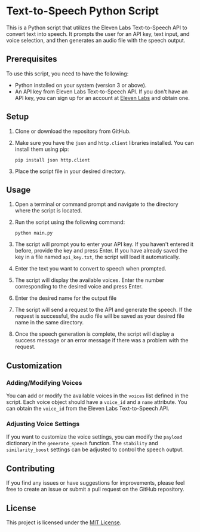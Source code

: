 # Text-to-Speech Python Script

This is a Python script that utilizes the Eleven Labs Text-to-Speech API to convert text into speech. It prompts the user for an API key, text input, and voice selection, and then generates an audio file with the speech output.

## Prerequisites

To use this script, you need to have the following:

- Python installed on your system (version 3 or above).
- An API key from Eleven Labs Text-to-Speech API. If you don't have an API key, you can sign up for an account at [Eleven Labs](https://www.elevenlabs.io) and obtain one.

## Setup

1. Clone or download the repository from GitHub.
2. Make sure you have the `json` and `http.client` libraries installed. You can install them using pip:

   `pip install json http.client`

3. Place the script file in your desired directory.

## Usage

1. Open a terminal or command prompt and navigate to the directory where the script is located.

2. Run the script using the following command:

   `python main.py`

3. The script will prompt you to enter your API key. If you haven't entered it before, provide the key and press Enter. If you have already saved the key in a file named `api_key.txt`, the script will load it automatically.

4. Enter the text you want to convert to speech when prompted.

5. The script will display the available voices. Enter the number corresponding to the desired voice and press Enter.

6. Enter the desired name for the output file

7. The script will send a request to the API and generate the speech. If the request is successful, the audio file will be saved as your desired file name in the same directory.

8. Once the speech generation is complete, the script will display a success message or an error message if there was a problem with the request.

## Customization

### Adding/Modifying Voices

You can add or modify the available voices in the `voices` list defined in the script. Each voice object should have a `voice_id` and a `name` attribute. You can obtain the `voice_id` from the Eleven Labs Text-to-Speech API.

### Adjusting Voice Settings

If you want to customize the voice settings, you can modify the `payload` dictionary in the `generate_speech` function. The `stability` and `similarity_boost` settings can be adjusted to control the speech output.

## Contributing

If you find any issues or have suggestions for improvements, please feel free to create an issue or submit a pull request on the GitHub repository.

## License

This project is licensed under the [MIT License](LICENSE).
